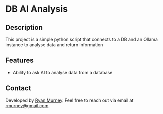 # DB AI Analysis

## Description  
This project is a simple python script that connects to a DB and an Ollama instance to analyse data and return information

## Features  
- Ability to ask AI to analyse data from a database

## Contact  
Developed by [Ryan Murney](https://ryanmurney.ca). Feel free to reach out via email at rmurney@gmail.com.
